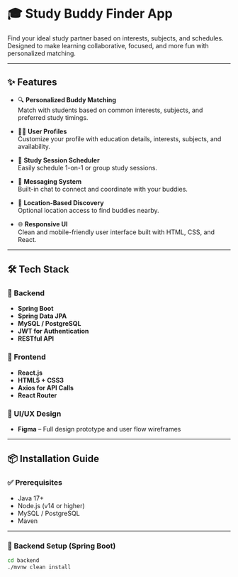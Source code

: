 
# 🎓 Study Buddy Finder App

Find your ideal study partner based on interests, subjects, and schedules. Designed to make learning collaborative, focused, and more fun with personalized matching.

---

## ✨ Features

- 🔍 **Personalized Buddy Matching**  
  Match with students based on common interests, subjects, and preferred study timings.

- 🧑‍💼 **User Profiles**  
  Customize your profile with education details, interests, subjects, and availability.

- 📅 **Study Session Scheduler**  
  Easily schedule 1-on-1 or group study sessions.

- 💬 **Messaging System**  
  Built-in chat to connect and coordinate with your buddies.

- 📍 **Location-Based Discovery**  
  Optional location access to find buddies nearby.

- 🌐 **Responsive UI**  
  Clean and mobile-friendly user interface built with HTML, CSS, and React.

---

## 🛠️ Tech Stack

### 🔧 Backend
- **Spring Boot**
- **Spring Data JPA**
- **MySQL / PostgreSQL**
- **JWT for Authentication**
- **RESTful API**

### 🎨 Frontend
- **React.js**
- **HTML5 + CSS3**
- **Axios for API Calls**
- **React Router**

### 📐 UI/UX Design
- **Figma** – Full design prototype and user flow wireframes

---

## 📦 Installation Guide

### ✅ Prerequisites

- Java 17+
- Node.js (v14 or higher)
- MySQL / PostgreSQL
- Maven

---

### 🔁 Backend Setup (Spring Boot)

```bash
cd backend
./mvnw clean install
